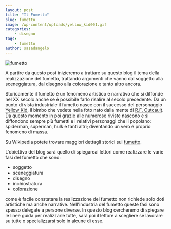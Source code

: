 ```yaml
---
layout: post
title: "Il Fumetto"
slug: fumetto
image: /wp-content/uploads/yellow_kid001.gif
categories:
    - disegno
tags:
    - fumetto
author: sasadangelo
---
```


![fumetto](https://www.disegnoepittura.it/wp-content/uploads/yellow_kid001.gif "fumetto")

A partire da questo post inizieremo a trattare su questo blog il tema della realizzazione del fumetto, trattando argomenti che vanno dal soggetto alla sceneggiatura, dal disegno alla colorazione e tanto altro ancora.

Storicamente il fumetto è un fenomeno artistico e narrativo che si diffonde nel XX secolo anche se è possibile farlo risalire al secolo precedente. Da un punto di vista industriale il fumetto nasce con il successo del personaggio [Yellow Kid](https://it.wikipedia.org/wiki/The_Yellow_Kid), il bimbo che vedete nella foto nato dalla mente di [R.F. Outcault](https://it.wikipedia.org/wiki/Richard_Felton_Outcault). Da questo momento in poi grazie alle numerose riviste nascono e si diffondono sempre più fumetti e i relativi personaggi che li popolano: spiderman, superman, hulk e tanti altri; diventando un vero e proprio fenomeno di massa.

Su Wikipedia potete trovare maggiori dettagli storici sul [fumetto](https://it.wikipedia.org/wiki/Fumetto).

L'obiettivo del blog sarà quello di spiegareai lettori come realizzare le varie fasi del fumetto che sono:

- soggetto
- sceneggiatura
- disegno
- inchiostratura
- colorazione

come è facile constatare la realizzazione del fumetto non richiede solo doti artistiche ma anche narrative. Nell'industria del fumetto queste fasi sono spesso delegate a persone diverse. In questo blog cercheremo di spiegare le linee guida per realizzarle tutte, sarà poi il lettore a scegliere se lavorare su tutte o specializzarsi solo in alcune di esse.
